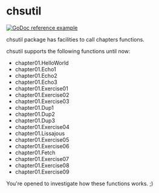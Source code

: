 # chsutil

[![GoDoc reference example](https://img.shields.io/badge/godoc-reference-blue.svg)](https://pkg.go.dev/github.com/silvanoneto/go-learning/pkg/chsutil)

chsutil package has facilities to call chapters functions.

chsutil supports the following functions until now:

- chapter01.HelloWorld
- chapter01.Echo1
- chapter01.Echo2
- chapter01.Echo3
- chapter01.Exercise01
- chapter01.Exercise02
- chapter01.Exercise03
- chapter01.Dup1
- chapter01.Dup2
- chapter01.Dup3
- chapter01.Exercise04
- chapter01.Lissajous
- chapter01.Exercise05
- chapter01.Exercise06
- chapter01.Fetch
- chapter01.Exercise07
- chapter01.Exercise08
- chapter01.Exercise09

You're opened to investigate how these functions works. ;)